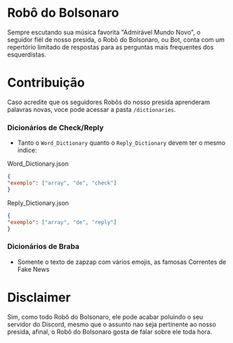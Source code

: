 # Robô do Bolsonaro
Sempre escutando sua música favorita "Admirável Mundo Novo", o seguidor fiél de nosso presida, o Robô do Bolsonaro, ou Bot, conta com um repertório limitado de respostas para as perguntas mais frequentes dos esquerdistas.

# Contribuição
Caso acredite que os seguidores Robôs do nosso presida aprenderam palavras novas, voce pode acessar a pasta `/dictionaries`.

### Dicionários de Check/Reply
- Tanto o `Word_Dictionary` quanto o `Reply_Dictionary` devem ter o mesmo indice:

Word_Dictionary.json
```json
{
"exemplo": ["array", "de", "check"]
}
```

Reply_Dictionary.json
```json
{
"exemplo": ["array", "de", "reply"]
}
```

### Dicionários de Braba
- Somente o texto de zapzap com vários emojis, as famosas Correntes de Fake News

# Disclaimer
Sim, como todo Robô do Bolsonaro, ele pode acabar poluindo o seu servidor do Discord, mesmo que o assunto nao seja pertinente ao nosso presida, afinal, o Robô do Bolsonaro gosta de falar sobre ele toda hora.
